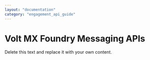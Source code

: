 ```yaml
---
layout: "documentation"
category: "engagement_api_guide"
---
```

                          

Volt MX  Foundry Messaging APIs
================================

Delete this text and replace it with your own content.
